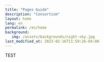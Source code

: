 ```yaml
---
title: "Pages Guide"
description: "Consortium"
layout: home
lang: en
permalink: /en/home
background:
   img: /assets/backgrounds/night-sky.jpg
last_modified_at: 2023-02-16T11:59:26-04:00
---
```


TEST
